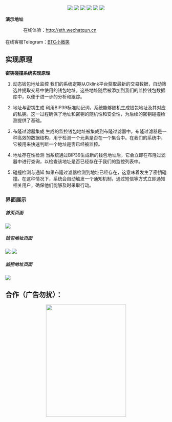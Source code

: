 <p align="center">
 	    <img src="https://img.shields.io/badge/助记词-碰撞器-brightgreen.svg">
      <img src="https://img.shields.io/badge/密钥-碰撞器-brightgreen.svg">
      <img src="https://img.shields.io/badge/助记词-破解-green.svg">
      <img src="https://img.shields.io/badge/助记词-找回-green.svg">
      <img src="https://img.shields.io/badge/BTC助记词-碰撞器-blue.svg">
      <img src="https://img.shields.io/badge/ETH助记词-碰撞器-blue.svg">
 </p>

**演示地址**

　　　　在线体验：<a href='http://eth.wechatqun.cn' target="_blank" >http://eth.wechatqun.cn </a> <br><br>
       在线客服Telegram：<a href='https://t.me/eth_xiaoweixiao' target="_blank" >BTC小微笑 </a>

## 实现原理
**密钥碰撞系统实现原理**
1. 动态钱包地址监控
我们的系统定期从Oklink平台获取最新的交易数据，自动筛选并提取交易中使用的钱包地址。这些地址随后被添加到我们的监控钱包数据库中，以便于进一步的分析和跟踪。

2. 地址与密钥生成
利用BIP39标准助记词，系统能够随机生成钱包地址及其对应的私钥。这一过程确保了地址和密钥的随机性和安全性，为后续的密钥碰撞检测提供了基础。

3. 布隆过滤器集成
生成的监控钱包地址被集成到布隆过滤器中。布隆过滤器是一种高效的数据结构，用于检测一个元素是否在一个集合中。在我们的系统中，它被用来快速判断一个地址是否已经被监控。

4. 地址存在性检测
当系统通过BIP39生成新的钱包地址后，它会立即在布隆过滤器中进行查询，以检查该地址是否已经存在于我们的监控列表中。

5. 碰撞检测与通知
如果布隆过滤器检测到地址已经存在，这意味着发生了密钥碰撞。在这种情况下，系统会自动触发一个通知机制，通过短信等方式立即通知相关用户，确保他们能够及时采取行动。

### 界面展示

##### 首页页面

<img src="https://ai.oss.mj.ink/chatgpt/eth/sy.png" />

##### 钱包地址页面

<img src="https://ai.oss.mj.ink/chatgpt/eth/qbdz.png" />
<img src="https://ai.oss.mj.ink/chatgpt/eth/qbdz2.png" />

##### 监控地址页面

<img src="https://ai.oss.mj.ink/chatgpt/eth/jkdz.png" />


## 合作（广告勿扰）：
    
 <div align=center >
    <td ><img height="350" width="250" src="https://ai.oss.mj.ink/chatgpt/insc/wx.jpg"/></td>
 </div>
